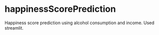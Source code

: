 # happinessScorePrediction
Happiness score prediction using alcohol consumption and income.
Used streamlit.
